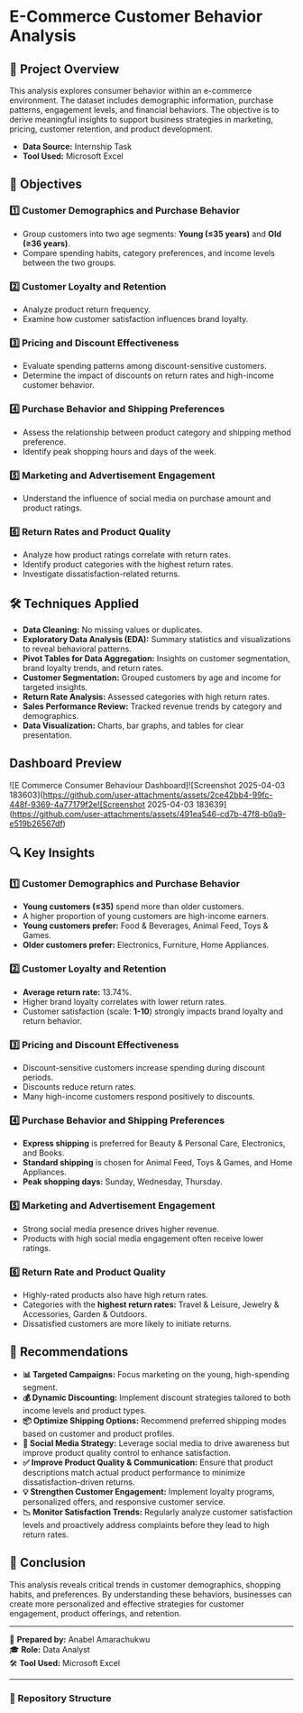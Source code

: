 # E-Commerce Customer Behavior Analysis

## 📌 Project Overview
This analysis explores consumer behavior within an e-commerce environment. The dataset includes demographic information, purchase patterns, engagement levels, and financial behaviors. The objective is to derive meaningful insights to support business strategies in marketing, pricing, customer retention, and product development.

- **Data Source:** Internship Task
- **Tool Used:** Microsoft Excel

## 🎯 Objectives

### 1️⃣ Customer Demographics and Purchase Behavior
- Group customers into two age segments: **Young (≤35 years)** and **Old (≥36 years)**.
- Compare spending habits, category preferences, and income levels between the two groups.

### 2️⃣ Customer Loyalty and Retention
- Analyze product return frequency.
- Examine how customer satisfaction influences brand loyalty.

### 3️⃣ Pricing and Discount Effectiveness
- Evaluate spending patterns among discount-sensitive customers.
- Determine the impact of discounts on return rates and high-income customer behavior.

### 4️⃣ Purchase Behavior and Shipping Preferences
- Assess the relationship between product category and shipping method preference.
- Identify peak shopping hours and days of the week.

### 5️⃣ Marketing and Advertisement Engagement
- Understand the influence of social media on purchase amount and product ratings.

### 6️⃣ Return Rates and Product Quality
- Analyze how product ratings correlate with return rates.
- Identify product categories with the highest return rates.
- Investigate dissatisfaction-related returns.

## 🛠 Techniques Applied
- **Data Cleaning:** No missing values or duplicates.
- **Exploratory Data Analysis (EDA):** Summary statistics and visualizations to reveal behavioral patterns.
- **Pivot Tables for Data Aggregation:** Insights on customer segmentation, brand loyalty trends, and return rates.
- **Customer Segmentation:** Grouped customers by age and income for targeted insights.
- **Return Rate Analysis:** Assessed categories with high return rates.
- **Sales Performance Review:** Tracked revenue trends by category and demographics.
- **Data Visualization:** Charts, bar graphs, and tables for clear presentation.

## Dashboard Preview
![E Commerce Consumer Behaviour Dashboard]![Screenshot 2025-04-03 183603](https://github.com/user-attachments/assets/2ce42bb4-99fc-448f-9369-4a77179f2e![Screenshot 2025-04-03 183639](https://github.com/user-attachments/assets/491ea546-cd7b-47f8-b0a9-e519b26567df)



## 🔍 Key Insights

### 1️⃣ Customer Demographics and Purchase Behavior
- **Young customers (≤35)** spend more than older customers.
- A higher proportion of young customers are high-income earners.
- **Young customers prefer:** Food & Beverages, Animal Feed, Toys & Games.
- **Older customers prefer:** Electronics, Furniture, Home Appliances.

### 2️⃣ Customer Loyalty and Retention
- **Average return rate:** 13.74%.
- Higher brand loyalty correlates with lower return rates.
- Customer satisfaction (scale: **1-10**) strongly impacts brand loyalty and return behavior.

### 3️⃣ Pricing and Discount Effectiveness
- Discount-sensitive customers increase spending during discount periods.
- Discounts reduce return rates.
- Many high-income customers respond positively to discounts.

### 4️⃣ Purchase Behavior and Shipping Preferences
- **Express shipping** is preferred for Beauty & Personal Care, Electronics, and Books.
- **Standard shipping** is chosen for Animal Feed, Toys & Games, and Home Appliances.
- **Peak shopping days:** Sunday, Wednesday, Thursday.

### 5️⃣ Marketing and Advertisement Engagement
- Strong social media presence drives higher revenue.
- Products with high social media engagement often receive lower ratings.

### 6️⃣ Return Rate and Product Quality
- Highly-rated products also have high return rates.
- Categories with the **highest return rates:** Travel & Leisure, Jewelry & Accessories, Garden & Outdoors.
- Dissatisfied customers are more likely to initiate returns.

## 📢 Recommendations

- **📊 Targeted Campaigns:** Focus marketing on the young, high-spending segment.
- **💰 Dynamic Discounting:** Implement discount strategies tailored to both income levels and product types.
- **📦 Optimize Shipping Options:** Recommend preferred shipping modes based on customer and product profiles.
- **📣 Social Media Strategy:** Leverage social media to drive awareness but improve product quality control to enhance satisfaction.
- **✅ Improve Product Quality & Communication:** Ensure that product descriptions match actual product performance to minimize dissatisfaction-driven returns.
- **💡 Strengthen Customer Engagement:** Implement loyalty programs, personalized offers, and responsive customer service.
- **📉 Monitor Satisfaction Trends:** Regularly analyze customer satisfaction levels and proactively address complaints before they lead to high return rates.

## 📌 Conclusion
This analysis reveals critical trends in customer demographics, shopping habits, and preferences. By understanding these behaviors, businesses can create more personalized and effective strategies for customer engagement, product offerings, and retention.

---

📌 **Prepared by:** Anabel Amarachukwu  
🎓 **Role:** Data Analyst  
🛠 **Tool Used:** Microsoft Excel  

---

### 📂 Repository Structure
```


